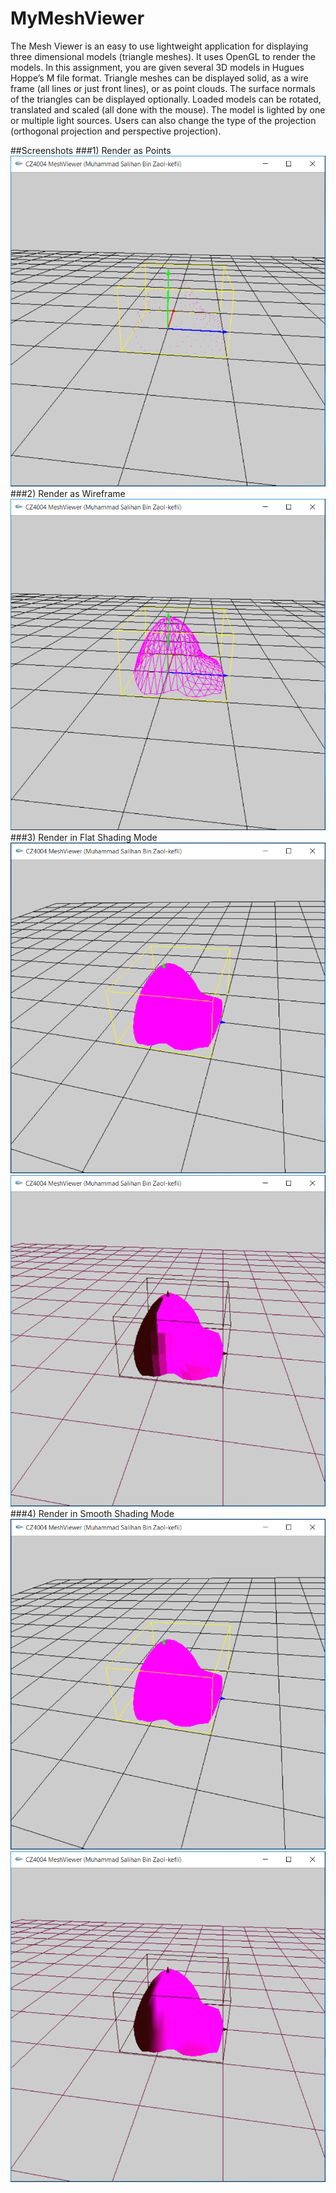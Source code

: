 # MyMeshViewer
The Mesh Viewer is an easy to use lightweight application for displaying three dimensional models (triangle meshes). It uses OpenGL to render the models. In this assignment, you are given several 3D models in Hugues Hoppe’s M file format. Triangle meshes can be displayed solid, as a wire frame (all lines or just front lines), or as point clouds. The surface normals of the triangles can be displayed optionally. Loaded models can be rotated, translated and scaled (all done with the mouse). The model is lighted by one or multiple light sources. Users can also change the type of the projection (orthogonal projection and perspective projection).

##Screenshots
###1) Render as Points
![alt tag](https://github.com/Salihan04/MyMeshViewer/raw/develop/Screenshots/ModelPoint.PNG)
###2) Render as Wireframe
![alt tag](https://github.com/Salihan04/MyMeshViewer/raw/develop/Screenshots/ModelWireframe.PNG)
###3) Render in Flat Shading Mode
![alt tag](https://github.com/Salihan04/MyMeshViewer/raw/develop/Screenshots/ModelFlat.PNG)
![alt tag](https://github.com/Salihan04/MyMeshViewer/raw/develop/Screenshots/ModelFlatWithLight.PNG)
###4) Render in Smooth Shading Mode
![alt tag](https://github.com/Salihan04/MyMeshViewer/raw/develop/Screenshots/ModelSmooth.PNG)
![alt tag](https://github.com/Salihan04/MyMeshViewer/raw/develop/Screenshots/ModelSmoothWithLight.PNG)
